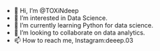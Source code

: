 - 👋 Hi, I’m @TOXiNdeep
- 👀 I’m interested in Data Science.
- 🌱 I’m currently learning Python for data science.
- 💞️ I’m looking to collaborate on data analytics.
- 📫 How to reach me, Instagram:deeep.03

<!---
TOXiNdeep/TOXiNdeep is a ✨ special ✨ repository because its `README.md` (this file) appears on your GitHub profile.
You can click the Preview link to take a look at your changes.
--->
